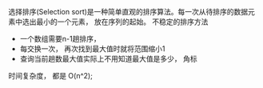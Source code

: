 选择排序(Selection sort)是一种简单直观的排序算法。每一次从待排序的数据元素中选出最小的一个元素， 放在序列的起始。 不稳定的排序方法

- 一个数组需要n-1趟排序， 
- 每交换一次， 再次找到最大值时就将范围缩小1
- 查询当前趟数最大值实际上不用知道最大值是多少， 角标

时间复杂度， 都是 O(n^2);

